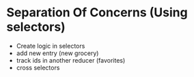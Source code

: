 # Separation Of Concerns (Using selectors)

- Create logic in selectors
- add new entry (new grocery)
- track ids in another reducer (favorites)
- cross selectors
